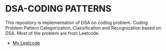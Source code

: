 # DSA-CODING PATTERNS


This repository is implementation of DSA on coding problem.
Coding Problem Pattern Categorization, Classification and Recognization based on DSA.
Most of the problem are from Leetcode.

- [My Leetcode](https://leetcode.com/akhilsin/)
